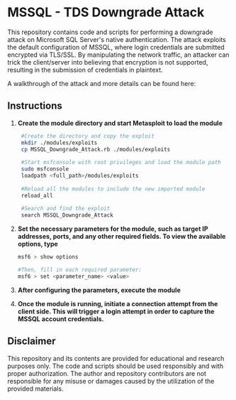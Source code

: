 # MSSQL -  TDS Downgrade Attack 

This repository contains code and scripts for performing a downgrade attack on Microsoft SQL Server's native authentication. The attack exploits the default configuration of MSSQL, where login credentials are submitted encrypted via TLS/SSL. By manipulating the network traffic, an attacker can trick the client/server into believing that encryption is not supported, resulting in the submission of credentials in plaintext.

A walkthrough of the attack and more details can be found here: <link>

## Instructions

1. **Create the module directory and start Metasploit to load the module**

   ```bash
    #Create the directory and copy the exploit
    mkdir ./modules/exploits
    cp MSSQL_Downgrade_Attack.rb ./modules/exploits
    
    #Start msfconsole with root privileges and load the module path
    sudo msfconsole
    loadpath <full_path>/modules/exploits
    
    #Reload all the modules to include the new imported module
    reload_all
    
    #Search and find the exploit
    search MSSQL_Downgrade_Attack
    ```

3. **Set the necessary parameters for the module, such as target IP addresses, ports, and any other required fields. To view the available options, type**

    ```bash
    msf6 > show options
    
    #Then, fill in each required parameter:
    msf6 > set <parameter_name> <value>
    ```
    
5. **After configuring the parameters, execute the module**

     
6. **Once the module is running, initiate a connection attempt from the client side. This will trigger a login attempt in order to capture the MSSQL account credentials.**
 


## Disclaimer

This repository and its contents are provided for educational and research purposes only. The code and scripts should be used responsibly and with proper authorization. The author and repository contributors are not responsible for any misuse or damages caused by the utilization of the provided materials.

